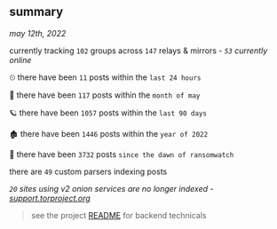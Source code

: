 
## summary
_may 12th, 2022_

currently tracking `102` groups across `147` relays & mirrors - _`53` currently online_

⏲ there have been `11` posts within the `last 24 hours`

🦈 there have been `117` posts within the `month of may`

🪐 there have been `1057` posts within the `last 90 days`

🏚 there have been `1446` posts within the `year of 2022`

🦕 there have been `3732` posts `since the dawn of ransomwatch`

there are `49` custom parsers indexing posts

_`20` sites using v2 onion services are no longer indexed - [support.torproject.org](https://support.torproject.org/onionservices/v2-deprecation/)_

> see the project [README](https://github.com/thetanz/ransomwatch#ransomwatch--) for backend technicals
